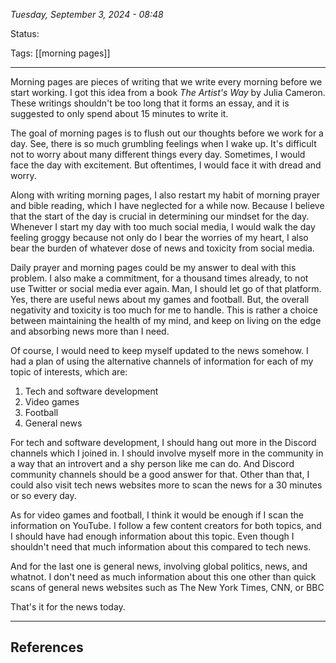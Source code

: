 
*Tuesday, September 3, 2024 - 08:48*

Status:

Tags: [[morning pages]]

---

Morning pages are pieces of writing that we write every morning before we start working. I got this idea from a book *The Artist's Way* by Julia Cameron. These writings shouldn't be too long that it forms an essay, and it is suggested to only spend about 15 minutes to write it.

The goal of morning pages is to flush out our thoughts before we work for a day. See, there is so much grumbling feelings when I wake up. It's difficult not to worry about many different things every day. Sometimes, I would face the day with excitement. But oftentimes, I would face it with dread and worry.

Along with writing morning pages, I also restart my habit of morning prayer and bible reading, which I have neglected for a while now. Because I believe that the start of the day is crucial in determining our mindset for the day. Whenever I start my day with too much social media, I would walk the day feeling groggy because not only do I bear the worries of my heart, I also bear the burden of whatever dose of news and toxicity from social media.

Daily prayer and morning pages could be my answer to deal with this problem. I also make a commitment, for a thousand times already, to not use Twitter or social media ever again. Man, I should let go of that platform. Yes, there are useful news about my games and football. But, the overall negativity and toxicity is too much for me to handle. This is rather a choice between maintaining the health of my mind, and keep on living on the edge and absorbing news more than I need.

Of course, I would need to keep myself updated to the news somehow. I had a plan of using the alternative channels of information for each of my topic of interests, which are:
1. Tech and software development
2. Video games
3. Football
4. General news

For tech and software development, I should hang out more in the Discord channels which I joined in. I should involve myself more in the community in a way that an introvert and a shy person like me can do. And Discord community channels should be a good answer for that. Other than that, I could also visit tech news websites more to scan the news for a 30 minutes or so every day.

As for video games and football, I think it would be enough if I scan the information on YouTube. I follow a few content creators for both topics, and I should have had enough information about this topic. Even though I shouldn't need that much information about this compared to tech news.

And for the last one is general news, involving global politics, news, and whatnot. I don't need as much information about this one other than quick scans of general news websites such as The New York Times, CNN, or BBC

That's it for the news today.

---
## References
